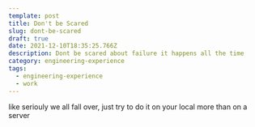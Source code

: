 ```yaml
---
template: post
title: Don't be Scared
slug: dont-be-scared
draft: true
date: 2021-12-10T18:35:25.766Z
description: Dont be scared about failure it happens all the time
category: engineering-experience
tags:
  - engineering-experience
  - work
---
```

like seriouly we all fall over, just try to do it on your local more than on a server